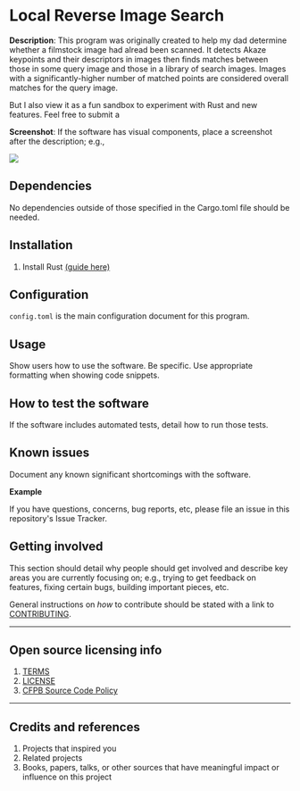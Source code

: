 # Local Reverse Image Search

**Description**:  This program was originally created to help my dad determine whether a filmstock image had alread been scanned. It detects Akaze keypoints and their descriptors in images then finds matches between those in some query image and those in a library of search images. Images with a significantly-higher number of matched points are considered overall matches for the query image. 

But I also view it as a fun sandbox to experiment with Rust and new features. Feel free to submit a 


**Screenshot**: If the software has visual components, place a screenshot after the description; e.g.,

![](https://raw.githubusercontent.com/cfpb/open-source-project-template/main/screenshot.png)

## Dependencies

No dependencies outside of those specified in the Cargo.toml file should be needed.

## Installation

1. Install Rust [(guide here)](https://www.rust-lang.org/tools/install)

## Configuration

```config.toml``` is the main configuration document for this program.

## Usage

Show users how to use the software.
Be specific.
Use appropriate formatting when showing code snippets.

## How to test the software

If the software includes automated tests, detail how to run those tests.

## Known issues

Document any known significant shortcomings with the software.

**Example**

If you have questions, concerns, bug reports, etc, please file an issue in this repository's Issue Tracker.

## Getting involved

This section should detail why people should get involved and describe key areas you are
currently focusing on; e.g., trying to get feedback on features, fixing certain bugs, building
important pieces, etc.

General instructions on _how_ to contribute should be stated with a link to [CONTRIBUTING](CONTRIBUTING.md).


----

## Open source licensing info
1. [TERMS](TERMS.md)
2. [LICENSE](LICENSE)
3. [CFPB Source Code Policy](https://github.com/cfpb/source-code-policy/)


----

## Credits and references

1. Projects that inspired you
2. Related projects
3. Books, papers, talks, or other sources that have meaningful impact or influence on this project
